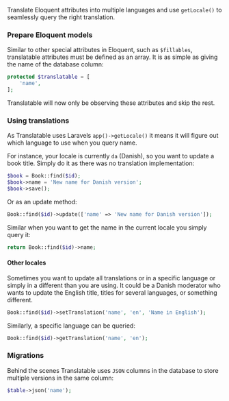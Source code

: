 Translate Eloquent attributes into multiple languages and use `getLocale()` to seamlessly query the right translation.

### Prepare Eloquent models

Similar to other special attributes in Eloquent, such as `$fillables`, translatable attributes must be defined as an array. It is as simple as giving the name of the database column:

```php
protected $translatable = [
    'name',
];
```

Translatable will now only be observing these attributes and skip the rest.

### Using translations

As Translatable uses Laravels `app()->getLocale()` it means it will figure out which language to use when you query name.

For instance, your locale is currently `da` (Danish), so you want to update a book title. Simply do it as there was no translation implementation:

```php
$book = Book::find($id);
$book->name = 'New name for Danish version';
$book->save();
```

Or as an update method:

```php
Book::find($id)->update(['name' => 'New name for Danish version']);
```

Similar when you want to get the name in the current locale you simply query it:

```php
return Book::find($id)->name;
```

#### Other locales

Sometimes you want to update all translations or in a specific language or simply in a different than you are using. It could be a Danish moderator who wants to update the English title, titles for several languages, or something different.

```php
Book::find($id)->setTranslation('name', 'en', 'Name in English');
```

Similarly, a specific language can be queried:

```php
Book::find($id)->getTranslation('name', 'en');
```

### Migrations

Behind the scenes Translatable uses `JSON` columns in the database to store multiple versions in the same column:

```php
$table->json('name');
```
